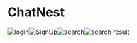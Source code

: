 # ChatNest
![login](https://github.com/tusher2018/ChatNest/assets/153421219/7a744628-4b54-41d7-ba34-4345addc59c9)![SignUp](https://github.com/tusher2018/ChatNest/assets/153421219/1de6fea7-4f92-4c7f-8f98-d0da2fe4027a)![search](https://github.com/tusher2018/ChatNest/assets/153421219/2fd52793-c73f-463c-b4a4-2f735e77e551)![search result](https://github.com/tusher2018/ChatNest/assets/153421219/b196c77a-2afa-49f2-ac44-9e9dbac451f1)





